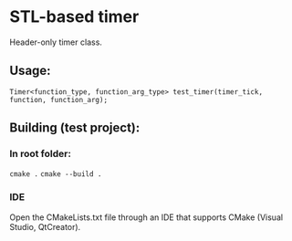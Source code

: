 # STL-based timer

Header-only timer class.

## Usage:
```Timer<function_type, function_arg_type> test_timer(timer_tick, function, function_arg);```

## Building (test project):

### In root folder:
```cmake .```
```cmake --build .```

### IDE
Open the CMakeLists.txt file through an IDE that supports CMake (Visual Studio, QtCreator).